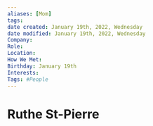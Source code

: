 ```yaml
---
aliases: [Mom]
tags: 
date created: January 19th, 2022, Wednesday
date modified: January 19th, 2022, Wednesday
Company: 
Role: 
Location: 
How We Met: 
Birthday: January 19th
Interests: 
Tags: #People
---
```


# Ruthe St-Pierre
